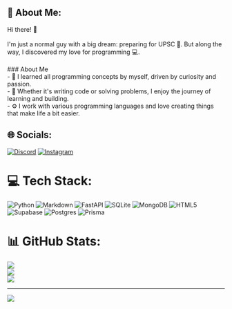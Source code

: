 ## 💫 About Me:
 Hi there! 👋<br><br>I'm just a normal guy with a big dream: preparing for UPSC 📝. But along the way, I discovered my love for programming 💻.<br><br>### About Me<br>- 🌱 I learned all programming concepts by myself, driven by curiosity and passion.<br>- 🚀 Whether it's writing code or solving problems, I enjoy the journey of learning and building.<br>- ⚙️ I work with various programming languages and love creating things that make life a bit easier.


## 🌐 Socials:
[![Discord](https://img.shields.io/badge/Discord-%237289DA.svg?logo=discord&logoColor=white)](https://discord.gg/AvKxtF7e2H) [![Instagram](https://img.shields.io/badge/Instagram-%23E4405F.svg?logo=Instagram&logoColor=white)](https://instagram.com/_itz_munish_khatri33) 

# 💻 Tech Stack:
![Python](https://img.shields.io/badge/python-3670A0?style=for-the-badge&logo=python&logoColor=ffdd54) ![Markdown](https://img.shields.io/badge/markdown-%23000000.svg?style=for-the-badge&logo=markdown&logoColor=white) ![FastAPI](https://img.shields.io/badge/FastAPI-005571?style=for-the-badge&logo=fastapi) ![SQLite](https://img.shields.io/badge/sqlite-%2307405e.svg?style=for-the-badge&logo=sqlite&logoColor=white) ![MongoDB](https://img.shields.io/badge/MongoDB-%234ea94b.svg?style=for-the-badge&logo=mongodb&logoColor=white) ![HTML5](https://img.shields.io/badge/html5-%23E34F26.svg?style=for-the-badge&logo=html5&logoColor=white) ![Supabase](https://img.shields.io/badge/Supabase-3ECF8E?style=for-the-badge&logo=supabase&logoColor=white) ![Postgres](https://img.shields.io/badge/postgres-%23316192.svg?style=for-the-badge&logo=postgresql&logoColor=white) ![Prisma](https://img.shields.io/badge/Prisma-3982CE?style=for-the-badge&logo=Prisma&logoColor=white)
# 📊 GitHub Stats:
![](https://github-readme-stats.vercel.app/api?username=munishkhatri720&theme=dark&hide_border=false&include_all_commits=false&count_private=false)<br/>
![](https://github-readme-streak-stats.herokuapp.com/?user=munishkhatri720&theme=dark&hide_border=false)<br/>
![](https://github-readme-stats.vercel.app/api/top-langs/?username=munishkhatri720&theme=dark&hide_border=false&include_all_commits=false&count_private=false&layout=compact)

---
[![](https://visitcount.itsvg.in/api?id=munishkhatri720&icon=3&color=0)](https://visitcount.itsvg.in)

<!-- Proudly created with GPRM ( https://gprm.itsvg.in ) -->
